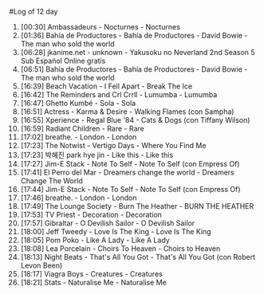 #Log of 12 day

1. [00:30] Ambassadeurs - Nocturnes - Nocturnes
1. [01:36] Bahía de Productores - Bahía de Productores - David Bowie - The man who sold the world
1. [06:28] jkanime.net - unknown - Yakusoku no Neverland 2nd Season 5 Sub Español Online gratis
1. [06:51] Bahía de Productores - Bahía de Productores - David Bowie - The man who sold the world
1. [16:39] Beach Vacation - I Fell Apart - Break The Ice
1. [16:42] The Reminders and Crl Crrll - Lumumba - Lumumba
1. [16:47] Ghetto Kumbé - Sola - Sola
1. [16:51] Actress - Karma & Desire - Walking Flames (con Sampha)
1. [16:55] Xperience - Regal Blue '84 - Cats & Dogs (con Tiffany Wilson)
1. [16:59] Radiant Children - Rare - Rare
1. [17:02] breathe. - London - London
1. [17:23] The Notwist - Vertigo Days - Where You Find Me
1. [17:23] 박혜진 park hye jin - Like this - Like this
1. [17:27] Jim-E Stack - Note To Self - Note To Self (con Empress Of)
1. [17:41] El Perro del Mar - Dreamers change the world - Dreamers Change The World
1. [17:44] Jim-E Stack - Note To Self - Note To Self (con Empress Of)
1. [17:46] breathe. - London - London
1. [17:49] The Lounge Society - Burn The Heather - BURN THE HEATHER
1. [17:53] TV Priest - Decoration - Decoration
1. [17:57] Gibraltar - O Devilish Sailor - O Devilish Sailor
1. [18:00] Jeff Tweedy - Love Is The King - Love Is The King
1. [18:05] Pom Poko - Like A Lady - Like A Lady
1. [18:08] Lea Porcelain - Choirs To Heaven - Choirs to Heaven
1. [18:13] Night Beats - That's All You Got - That's All You Got (con Robert Levon Been)
1. [18:17] Viagra Boys - Creatures - Creatures
1. [18:21] Stats - Naturalise Me - Naturalise Me
